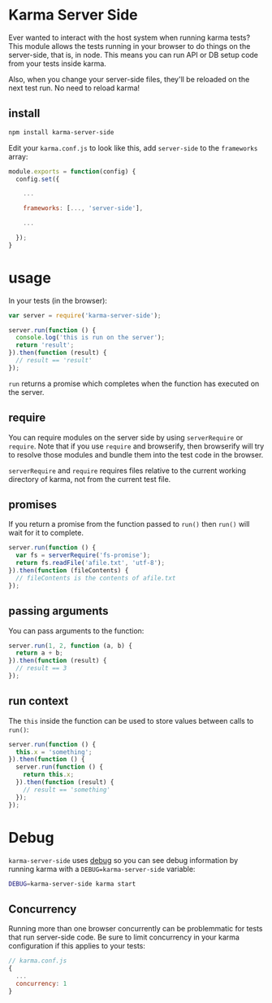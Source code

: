 # Karma Server Side

Ever wanted to interact with the host system when running karma tests? This module allows the tests running in your browser to do things on the server-side, that is, in node. This means you can run API or DB setup code from your tests inside karma.

Also, when you change your server-side files, they'll be reloaded on the next test run. No need to reload karma!

## install

```sh
npm install karma-server-side
```

Edit your `karma.conf.js` to look like this, add `server-side` to the `frameworks` array:

```js
module.exports = function(config) {
  config.set({

    ...

    frameworks: [..., 'server-side'],

    ...

  });
}
```

# usage

In your tests (in the browser):

```js
var server = require('karma-server-side');

server.run(function () {
  console.log('this is run on the server');
  return 'result';
}).then(function (result) {
  // result == 'result'
});
```

`run` returns a promise which completes when the function has executed on the server.

## require

You can require modules on the server side by using `serverRequire` or `require`. Note that if you use `require` and browserify, then browserify will try to resolve those modules and bundle them into the test code in the browser.

`serverRequire` and `require` requires files relative to the current working directory of karma, not from the current test file.

## promises

If you return a promise from the function passed to `run()` then `run()` will wait for it to complete.

```js
server.run(function () {
  var fs = serverRequire('fs-promise');
  return fs.readFile('afile.txt', 'utf-8');
}).then(function (fileContents) {
  // fileContents is the contents of afile.txt
});
```

## passing arguments

You can pass arguments to the function:

```js
server.run(1, 2, function (a, b) {
  return a + b;
}).then(function (result) {
  // result == 3
});
```

## run context

The `this` inside the function can be used to store values between calls to `run()`:

```js
server.run(function () {
  this.x = 'something';
}).then(function () {
  server.run(function () {
    return this.x;
  }).then(function (result) {
    // result == 'something'
  });
});
```

# Debug

`karma-server-side` uses [debug](https://github.com/visionmedia/debug) so you can see debug information by running karma with a `DEBUG=karma-server-side` variable:

```sh
DEBUG=karma-server-side karma start
```

## Concurrency

Running more than one browser concurrently can be problemmatic for tests that run server-side code. Be sure to limit concurrency in your karma configuration if this applies to your tests:

```js
// karma.conf.js
{
  ...
  concurrency: 1
}
```
